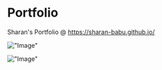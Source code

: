 # Portfolio
Sharan's Portfolio 
@
https://sharan-babu.github.io/

!["Image"](https://github.com/Sharan-Babu/Sharan-Babu.github.io/blob/master/g3.JPG)

!["Image"](https://github.com/Sharan-Babu/Sharan-Babu.github.io/blob/master/g5.JPG)
